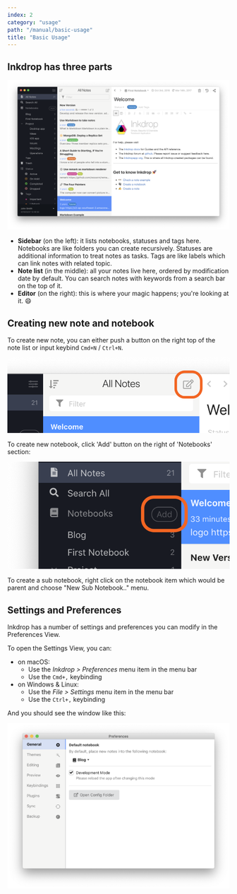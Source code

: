 ```yaml
---
index: 2
category: "usage"
path: "/manual/basic-usage"
title: "Basic Usage"
---
```


## Inkdrop has three parts

![Layout](./basic-usage_screen.png)

* **Sidebar** (on the left): it lists notebooks, statuses and tags here. Notebooks are like folders you can create recursively. Statuses are additional information to treat notes as tasks. Tags are like labels which can link notes with related topic.
* **Note list** (in the middle): all your notes live here, ordered by modification date by default. You can search notes with keywords from a search bar on the top of it.
* **Editor** (on the right): this is where your magic happens; you're looking at it. 😄

## Creating new note and notebook

To create new note, you can either push a button on the right top of the note list or input keybind `Cmd+N` / `Ctrl+N`.

![AddNote](./basic-usage_addnote.png)

To create new notebook, click 'Add' button on the right of 'Notebooks' section:

![AddBook](./basic-usage_addbook.png)

To create a sub notebook, right click on the notebook item which would be parent and choose "New Sub Notebook.." menu.

## Settings and Preferences

Inkdrop has a number of settings and preferences you can modify in the Preferences View.

To open the Settings View, you can:

 * on macOS:
   * Use the *Inkdrop > Preferences* menu item in the menu bar
   * Use the `Cmd+,` keybinding
 * on Windows & Linux:
   * Use the *File > Settings* menu item in the menu bar
   * Use the `Ctrl+,` keybinding

And you should see the window like this:

![Preferences](./basic-usage_preferences.png)
